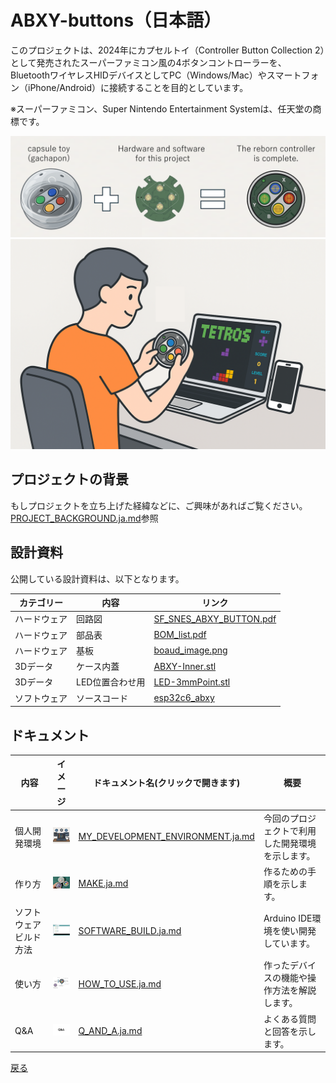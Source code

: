 # ABXY-buttons（日本語）

このプロジェクトは、2024年にカプセルトイ（Controller Button Collection 2）として発売されたスーパーファミコン風の4ボタンコントローラーを、BluetoothワイヤレスHIDデバイスとしてPC（Windows/Mac）やスマートフォン（iPhone/Android）に接続することを目的としています。

※スーパーファミコン、Super Nintendo Entertainment Systemは、任天堂の商標です。

![動作品イメージ画像](image/change_image.png)
![利用イメージ画像](image/play_image.png)

## プロジェクトの背景
もしプロジェクトを立ち上げた経緯などに、ご興味があればご覧ください。[PROJECT_BACKGROUND.ja.md](./document/PROJECT_BACKGROUND.ja.md)参照

## 設計資料
公開している設計資料は、以下となります。<br>

| カテゴリー | 内容 | リンク |
|--------|--------|--------|
| ハードウェア | 回路図 | [SF_SNES_ABXY_BUTTON.pdf](./hardware/SF_SNES_ABXY_BUTTON.pdf) |
| ハードウェア | 部品表 | [BOM_list.pdf](./hardware/BOM_list.pdf) |
| ハードウェア | 基板 | [boaud_image.png](./hardware/boaud_image.png) |
| 3Dデータ | ケース内蓋 | [ABXY-Inner.stl](./3d-model/ABXY-Inner.stl) |
| 3Dデータ | LED位置合わせ用 | [LED-3mmPoint.stl](./3d-model/LED-3mmPoint.stl) |
| ソフトウェア | ソースコード | [esp32c6_abxy](./source/esp32c6_abxy/) |

## ドキュメント
| 内容 | イメージ | ドキュメント名(クリックで開きます) | 概要 |
|--------|--------|--------|--------|
|個人開発環境|<img src="image/thumbnail/development_environment.png" width="100">|[MY_DEVELOPMENT_ENVIRONMENT.ja.md](./document/MY_DEVELOPMENT_ENVIRONMENT.ja.md)|今回のプロジェクトで利用した開発環境を示します。|
|作り方|<img src="image/thumbnail/make.jpg" width="100">|[MAKE.ja.md](./document/MAKE.ja.md)|作るための手順を示します。|
|ソフトウェアビルド方法|<img src="image/SOFTWARE_BUILD/software.png" width="100">|[SOFTWARE_BUILD.ja.md](./document/SOFTWARE_BUILD.ja.md)|Arduino IDE環境を使い開発しています。|
|使い方|<img src="image/HOW_TO_USE/operation.png" width="100">|[HOW_TO_USE.ja.md](./document/HOW_TO_USE.ja.md)|作ったデバイスの機能や操作方法を解説します。|
|Q&A|<img src="image/thumbnail/QA.png" width="100">|[Q_AND_A.ja.md](./document/Q_AND_A.ja.md)|よくある質問と回答を示します。|

[戻る](README.md)
